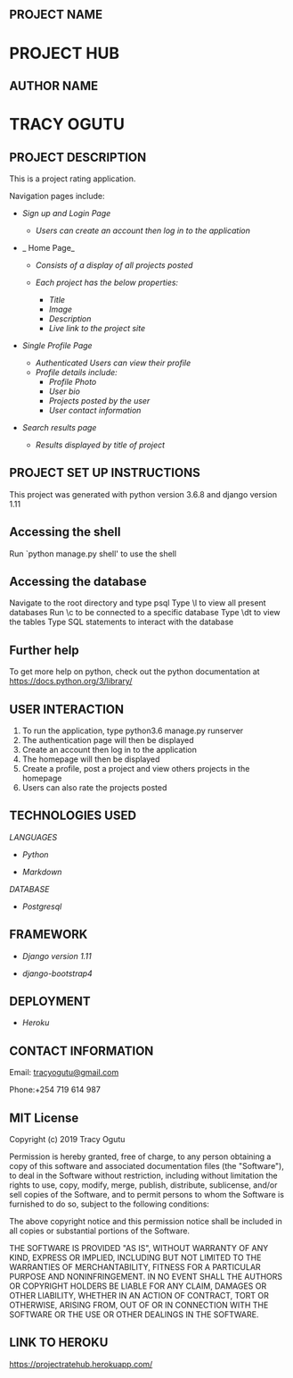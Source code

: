 ## PROJECT NAME
# PROJECT HUB

## AUTHOR NAME
# TRACY OGUTU

## PROJECT DESCRIPTION

This is a project rating application.

Navigation pages include:

* _Sign up and Login Page_

    * _Users can create an account then log in to the application_

* _ Home Page_

    * _Consists of a display of all projects posted_
        
    * _Each project has the below properties:_
        * _Title_
        * _Image_
        * _Description_
        * _Live link to the project site_

* _Single Profile Page_

    * _Authenticated Users can view their profile_
    * _Profile details include:_
        * _Profile Photo_
        * _User bio_
        * _Projects posted by the user_
        * _User contact information_

* _Search results page_

    * _Results displayed by title of project_


## PROJECT SET UP INSTRUCTIONS

This project was generated with python version 3.6.8 and django version 1.11

## Accessing the shell

Run `python manage.py shell' to use the shell 

## Accessing the database

Navigate to the root directory and type psql 
Type \l to view all present databases
Run \c <name-of-database> to be connected to a specific database
Type \dt to view the tables
Type SQL statements to interact with the database

## Further help
To get more help on python, check out the python documentation at https://docs.python.org/3/library/

## USER INTERACTION

1. To run the application, type python3.6 manage.py runserver
2. The authentication page will then be displayed
3. Create an account then log in to the application
4. The homepage will then be displayed
5. Create a profile, post a project and view others projects in the homepage
6. Users can also rate the projects posted

## TECHNOLOGIES USED

_LANGUAGES_

* _Python_

* _Markdown_

_DATABASE_

* _Postgresql_

## FRAMEWORK

* _Django version 1.11_

* _django-bootstrap4_

## DEPLOYMENT

* _Heroku_

## CONTACT INFORMATION

Email: tracyogutu@gmail.com

Phone:+254 719 614 987

## MIT License

Copyright (c) 2019 Tracy Ogutu

Permission is hereby granted, free of charge, to any person obtaining a copy
of this software and associated documentation files (the "Software"), to deal
in the Software without restriction, including without limitation the rights
to use, copy, modify, merge, publish, distribute, sublicense, and/or sell
copies of the Software, and to permit persons to whom the Software is
furnished to do so, subject to the following conditions:

The above copyright notice and this permission notice shall be included in all
copies or substantial portions of the Software.

THE SOFTWARE IS PROVIDED "AS IS", WITHOUT WARRANTY OF ANY KIND, EXPRESS OR
IMPLIED, INCLUDING BUT NOT LIMITED TO THE WARRANTIES OF MERCHANTABILITY,
FITNESS FOR A PARTICULAR PURPOSE AND NONINFRINGEMENT. IN NO EVENT SHALL THE
AUTHORS OR COPYRIGHT HOLDERS BE LIABLE FOR ANY CLAIM, DAMAGES OR OTHER
LIABILITY, WHETHER IN AN ACTION OF CONTRACT, TORT OR OTHERWISE, ARISING FROM,
OUT OF OR IN CONNECTION WITH THE SOFTWARE OR THE USE OR OTHER DEALINGS IN THE
SOFTWARE.


## LINK TO HEROKU
https://projectratehub.herokuapp.com/
